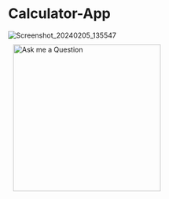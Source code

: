 # Calculator-App

![Screenshot_20240205_135547](https://github.com/shikha046/Calculator-App/assets/101914410/5edc9d44-c9e2-4d23-94e4-97aba12e6e39)
<img src="![Screenshot_20240205_135547](https://github.com/shikha046/Calculator-App/assets/101914410/5edc9d44-c9e2-4d23-94e4-97aba12e6e39)"
alt="Ask me a Question"
width=300
style="margin: 10px;" />
